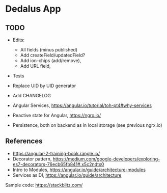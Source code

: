 # Dedalus App



## TODO

* Edits:
  * All fields (minus published)
  * Add createField/updatedField? 
  * Add ion-chips (add/remove), 
  * Add URL field,
* Tests
* Replace UID by UID generator
* Add CHANGELOG

* Angular Services, https://angular.io/tutorial/toh-pt4#why-services
* Reactive state for Angular, https://ngrx.io/
* Persistence, both on backend as in local storage (see previous ngrx.io)


## References

* https://angular-2-training-book.rangle.io/
* Decorator pattern, https://medium.com/google-developers/exploring-es7-decorators-76ecb65fb841#.x5c2ndtx0
* Intro to Modules, https://angular.io/guide/architecture-modules
* Services as DI, https://angular.io/guide/architecture


Sample code:
https://stackblitz.com/